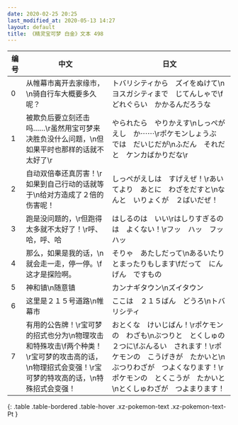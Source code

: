 ```yaml
---
date: 2020-02-25 20:25
last_modified_at: 2020-05-13 14:27
layout: default
title: 《精灵宝可梦 白金》文本 498
---
```

| 编号 | 中文 | 日文 |
| ---- | ---- | ---- |
| 0 | 从帷幕市离开去家缘市，\n骑自行车大概要多久呢？ | トバリシティから　ズイをぬけて\nヨスガシティまで　じてんしゃで\fどれぐらい　かかるんだろうな |
| 1 | 被欺负后要立刻还击吗……\r虽然用宝可梦来决胜负没什么问题，\n但如果平时也那样的话就不太好了\r | やられたら　やりかえす\nしっぺがえし　か⋯⋯\rポケモンしょうぶ　では　だいじだが\nふだん　それだと　ケンカばかりだな\r |
| 2 | 自动双倍奉还真厉害！\r如果到自己行动的话就等于\n给对方造成了２倍的伤害呢！ | しっぺがえしは　すげえぜ！\rあいてより　あとに　わざをだすと\nなんと　いりょくが　２ばいだぜ！ |
| 3 | 跑是没问题的，\r但跑得太多就不太好了！\r呼、哈，呼、哈 | はしるのは　いい\rはしりすぎるのは　よくない！\rフッ　ハッ　フッ　ハッ |
| 4 | 那么，如果是我的话，\n就会走一走，停一停。\f这才是探险啊。 | そりゃ　あたしだって\nあるいたり　とまったりもします\fだって　にんげん　ですもの |
| 5 | 神和镇\n随意镇 | カンナギタウン\nズイタウン |
| 6 | 这里是２１５号道路\n帷幕市 | ここは　２１５ばん　どうろ\nトバリシティ |
| 7 | 有用的公告牌！\r宝可梦的招式也分为\n物理攻击和特殊攻击\f两个种类！\r宝可梦的攻击高的话，\n物理招式会变强！\r宝可梦的特攻高的话，\n特殊招式会变强！ | おとくな　けいじばん！\rポケモンの　わざも\nぶつりと　とくしゅの　２つに\fぶんるい　されます！\rポケモンの　こうげきが　たかいと\nぶつりわざが　つよくなります！\rポケモンの　とくこうが　たかいと\nとくしゅわざが　つよまります！ |
{: .table .table-bordered .table-hover .xz-pokemon-text .xz-pokemon-text-Pt }